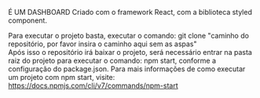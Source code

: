 É UM DASHBOARD Criado com o framework React, com a biblioteca styled component. 

Para executar o projeto basta, executar o comando:  git clone  "caminho do repositório, por favor insira o caminho aqui sem as aspas"  
Após isso o repositório irá baixar o projeto, será necessário entrar na pasta raiz do projeto para executar o comando: npm start, conforme a configuração do package.json.
Para mais informações de como executar um projeto com npm start, visite: https://docs.npmjs.com/cli/v7/commands/npm-start


